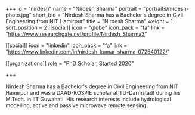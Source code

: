 +++
id = "nirdesh"
name = "Nirdesh Sharma"
portrait = "portraits/nirdesh-photo.jpg"
short_bio = "Nirdesh Sharma has a Bachelor's degree in Civil Engineering from NIT Hamirpur"
title = "Nirdesh Sharma"
weight = 1
sort_position = 2
[[social]]
    icon = "globe"
    icon_pack = "fa"
    link = "https://www.researchgate.net/profile/Nirdesh_Sharma3"

[[social]]
    icon = "linkedin"
    icon_pack = "fa"
    link = "https://www.linkedin.com/in/nirdesh-kumar-sharma-072540122/"

[[organizations]]
    role = "PhD Scholar, Started 2020"

+++

Nirdesh Sharma has a Bachelor's degree in Civil Engineering from NIT Hamirpur and was a DAAD-KOSPIE scholar at TU-Darmstadt during his M.Tech. in IIT Guwahati. His research interests include hydrological modelling, active and passive microwave remote sensing.

